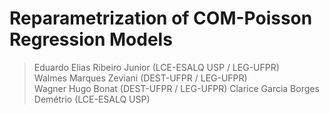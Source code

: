 # Reparametrization of COM-Poisson Regression Models #

> Eduardo Elias Ribeiro Junior (LCE-ESALQ USP / LEG-UFPR) \
> Walmes Marques Zeviani (DEST-UFPR / LEG-UFPR) \
> Wagner Hugo Bonat (DEST-UFPR / LEG-UFPR)
> Clarice Garcia Borges Demétrio (LCE-ESALQ USP)

